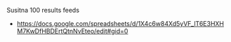 Susitna 100 results feeds

- https://docs.google.com/spreadsheets/d/1X4c6w84Xd5yVF_lT6E3HXHM7KwDfHBDErtQtnNvEteo/edit#gid=0
